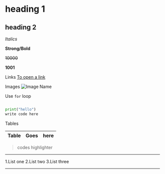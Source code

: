 # heading 1
## heading 2

_Italics_

**Strong/Bold**

~~10000~~

**1001**

Links
[To open a link](www.google.com"GOOGLE")

Images
![Image Name]([https://www.theverge.com/tldr/22289657/never-gonna-give-you-up-4k](https://media.geeksforgeeks.org/wp-content/uploads/20220816144425/LLdrawio.png))

Use `for` loop

```python

print("hello")
write code here

```

Tables

|Table|Goes|here|
|---|---|---|

>codes highlighter

---
1.List one
2.List two
3.List three

***



